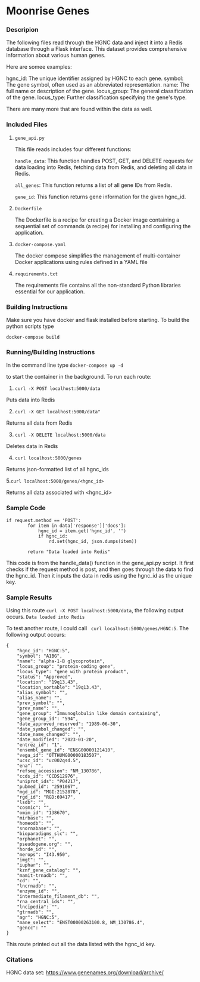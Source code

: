# Moonrise Genes
### Descripion
The following files read through the HGNC data and inject it into a Redis database through a Flask interface. This dataset provides comprehensive information about various human genes.

Here are somee examples:

hgnc_id: The unique identifier assigned by HGNC to each gene.
symbol: The gene symbol, often used as an abbreviated representation.
name: The full name or description of the gene.
locus_group: The general classification of the gene.
locus_type: Further classification specifying the gene's type.

There are many more that are found within the data as well.

### Included Files
1. `gene_api.py`

   This file reads includes four different functions:
   
   `handle_data`: This function handles POST, GET, and DELETE requests for data loading into Redis, fetching data from Redis, and deleting all data in Redis.
   
   `all_genes`: This function returns a list of all gene IDs from Redis.

   `gene_id`: This function returns gene information for the given hgnc_id.
   
2. `Dockerfile`
   
    The Dockerfile is a recipe for creating a Docker image containing a sequential set of commands (a recipe) for installing and configuring the application.
3. `docker-compose.yaml`

    The docker compose simplifies the management of multi-container Docker applications using rules defined in a YAML file

4. `requirements.txt`

    The requirements file contains all the non-standard Python libraries essential for our application.
    
### Building Instructions
Make sure you have docker and flask installed before starting. To build the python scripts type

`docker-compose build`

### Running/Building Instructions
In the command line type
`docker-compose up -d`

to start the container in the background.
To run each route:
1. `curl -X POST localhost:5000/data`

Puts data into Redis

2. `curl -X GET localhost:5000/data"`

Returns all data from Redis

3. `curl -X DELETE localhost:5000/data`

Deletes data in Redis

4. `curl localhost:5000/genes`

Returns json-formatted list of all hgnc_ids

5.`curl localhost:5000/genes/<hgnc_id>`

Returns all data associated with <hgnc_id>

### Sample Code
```
if request.method == 'POST':
        for item in data['response']['docs']:
            hgnc_id = item.get('hgnc_id', '')  
            if hgnc_id:
                rd.set(hgnc_id, json.dumps(item))
        
        return "Data loaded into Redis"
```
This code is from the handle_data() function in the gene_api.py script. It first checks if the request method is post, and then goes through the data to find the hgnc_id. Then it inputs the data in redis using the hgnc_id as the unique key.
### Sample Results
Using this route `curl -X POST localhost:5000/data`, the following output occurs.
`Data loaded into Redis`

To test another route, I could call ` curl localhost:5000/genes/HGNC:5`. The following output occurs:
```
{
    "hgnc_id": "HGNC:5",
    "symbol": "A1BG",
    "name": "alpha-1-B glycoprotein",
    "locus_group": "protein-coding gene",
    "locus_type": "gene with protein product",
    "status": "Approved",
    "location": "19q13.43",
    "location_sortable": "19q13.43",
    "alias_symbol": "",
    "alias_name": "",
    "prev_symbol": "",
    "prev_name": "",
    "gene_group": "Immunoglobulin like domain containing",
    "gene_group_id": "594",
    "date_approved_reserved": "1989-06-30",
    "date_symbol_changed": "",
    "date_name_changed": "",
    "date_modified": "2023-01-20",
    "entrez_id": "1",
    "ensembl_gene_id": "ENSG00000121410",
    "vega_id": "OTTHUMG00000183507",
    "ucsc_id": "uc002qsd.5",
    "ena": "",
    "refseq_accession": "NM_130786",
    "ccds_id": "CCDS12976",
    "uniprot_ids": "P04217",
    "pubmed_id": "2591067",
    "mgd_id": "MGI:2152878",
    "rgd_id": "RGD:69417",
    "lsdb": "",
    "cosmic": "",
    "omim_id": "138670",
    "mirbase": "",
    "homeodb": "",
    "snornabase": "",
    "bioparadigms_slc": "",
    "orphanet": "",
    "pseudogene.org": "",
    "horde_id": "",
    "merops": "I43.950",
    "imgt": "",
    "iuphar": "",
    "kznf_gene_catalog": "",
    "mamit-trnadb": "",
    "cd": "",
    "lncrnadb": "",
    "enzyme_id": "",
    "intermediate_filament_db": "",
    "rna_central_ids": "",
    "lncipedia": "",
    "gtrnadb": "",
    "agr": "HGNC:5",
    "mane_select": "ENST00000263100.8, NM_130786.4",
    "gencc": ""
}
```

This route printed out all the data listed with the hgnc_id key.

### Citations
HGNC data set: https://www.genenames.org/download/archive/
